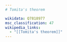 ```yaml
---
# Tomita's theorem

wikidata: Q7818977
msc_classification: 47
wikipedia_links:
  - "[[Tomita's theorem]]"
---
```

